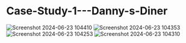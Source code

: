 # Case-Study-1---Danny-s-Diner

![Screenshot 2024-06-23 104410](https://github.com/susmitagupta10/Case-Study-1---Danny-s-Diner/assets/166834605/97fba74e-59b4-4c36-a8d8-3b0ce7ce7133)
![Screenshot 2024-06-23 104353](https://github.com/susmitagupta10/Case-Study-1---Danny-s-Diner/assets/166834605/2827382f-9620-4c0a-a1ac-cd1eb3ecec28)
![Screenshot 2024-06-23 104253](https://github.com/susmitagupta10/Case-Study-1---Danny-s-Diner/assets/166834605/7a5ad23a-800e-476d-ae18-81cfd3fee26c)
![Screenshot 2024-06-23 104310](https://github.com/susmitagupta10/Case-Study-1---Danny-s-Diner/assets/166834605/5ee8432c-ddf3-46a1-9367-dc9c370f5e89)
